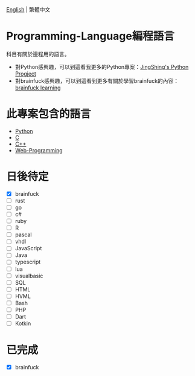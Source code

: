 [English]((README.md)) | 繁體中文
# Programming-Language編程語言
科目有關於邊程用的語言。

* 對Python感興趣，可以到這看我更多的Python專案：[JingShing's Python Progject](https://github.com/JingShing-Python)
* 對brainfuck感興趣，可以到這看到更多有關於學習brainfuck的內容：[brainfuck learning](https://github.com/JingShing/Brainfuck-Learning)

# 此專案包含的語言
* [Python](Python)
* [C](C)
* [C++](C++)
* [Web-Programming](Web-programming)

# 日後待定
- [X] brainfuck
- [ ] rust
- [ ] go
- [ ] c#
- [ ] ruby
- [ ] R
- [ ] pascal
- [ ] vhdl
- [ ] JavaScript
- [ ] Java
- [ ] typescript
- [ ] lua
- [ ] visualbasic
- [ ] SQL
- [ ] HTML
- [ ] HVML
- [ ] Bash
- [ ] PHP
- [ ] Dart
- [ ] Kotkin

# 已完成
- [X] brainfuck
